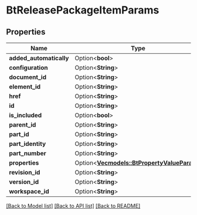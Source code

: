 # BtReleasePackageItemParams

## Properties

Name | Type | Description | Notes
------------ | ------------- | ------------- | -------------
**added_automatically** | Option<**bool**> |  | [optional]
**configuration** | Option<**String**> |  | [optional]
**document_id** | Option<**String**> |  | [optional]
**element_id** | Option<**String**> |  | [optional]
**href** | Option<**String**> |  | [optional]
**id** | Option<**String**> |  | [optional]
**is_included** | Option<**bool**> |  | [optional]
**parent_id** | Option<**String**> |  | [optional]
**part_id** | Option<**String**> |  | [optional]
**part_identity** | Option<**String**> |  | [optional]
**part_number** | Option<**String**> |  | [optional]
**properties** | Option<[**Vec<models::BtPropertyValueParam>**](BTPropertyValueParam.md)> |  | [optional]
**revision_id** | Option<**String**> |  | [optional]
**version_id** | Option<**String**> |  | [optional]
**workspace_id** | Option<**String**> |  | [optional]

[[Back to Model list]](../README.md#documentation-for-models) [[Back to API list]](../README.md#documentation-for-api-endpoints) [[Back to README]](../README.md)


